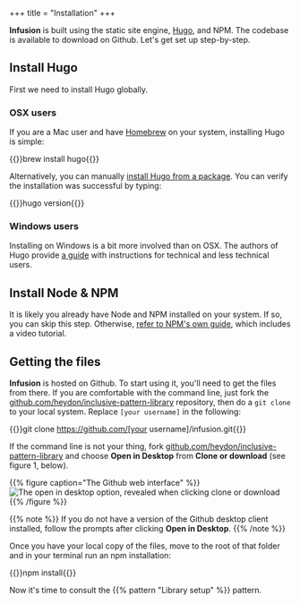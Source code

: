 +++
title = "Installation"
+++

**Infusion** is built using the static site engine, [Hugo](https://gohugo.io/), and NPM. The codebase is available to download on Github. Let's get set up step-by-step.

## Install Hugo

First we need to install Hugo globally.

### OSX users

If you are a Mac user and have [Homebrew](https://brew.sh/) on your system, installing Hugo is simple:

{{<cmd>}}brew install hugo{{</cmd>}}

Alternatively, you can manually [install Hugo from a package](https://github.com/gohugoio/hugo/releases). You can verify the installation was successful by typing:

{{<cmd>}}hugo version{{</cmd>}}

### Windows users

Installing on Windows is a bit more involved than on OSX. The authors of Hugo provide [a guide](https://gohugo.io/tutorials/installing-on-windows/) with instructions for technical and less technical users.

## Install Node & NPM

It is likely you already have Node and NPM installed on your system. If so, you can skip this step. Otherwise, [refer to NPM's own guide](https://docs.npmjs.com/getting-started/installing-node), which includes a video tutorial.

## Getting the files

**Infusion** is hosted on Github. To start using it, you'll need to get the files from there. If you are comfortable with the command line, just fork the [github.com/heydon/inclusive-pattern-library](https://github.com/heydon/inclusive-pattern-library) repository, then do a `git clone` to your local system. Replace `[your username]` in the following:

{{<cmd>}}git clone https://github.com/[your username]/infusion.git{{</cmd>}}

If the command line is not your thing, fork  [github.com/heydon/inclusive-pattern-library](https://github.com/heydon/inclusive-pattern-library) and choose **Open in Desktop** from **Clone or download** (see figure 1, below).

{{% figure caption="The Github web interface" %}}
![The open in desktop option, revealed when clicking clone or download](/images/open_in_desktop.png)
{{% /figure %}}

{{% note %}}
If you do not have a version of the Github desktop client installed, follow the prompts after clicking **Open in Desktop**.
{{% /note %}}

Once you have your local copy of the files, move to the root of that folder and in your terminal run an npm installation:

{{<cmd>}}npm install{{</cmd>}}

Now it's time to consult the {{% pattern "Library setup" %}} pattern.
